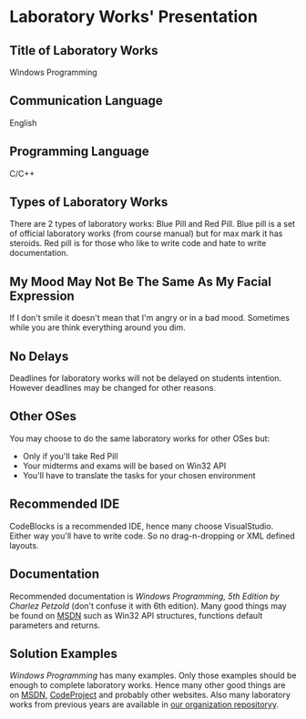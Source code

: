 # Laboratory Works' Presentation

## Title of Laboratory Works
Windows Programming

## Communication Language
English

## Programming Language
C/C++

## Types of Laboratory Works
There are 2 types of laboratory works: Blue Pill and Red Pill. Blue pill is a set of official laboratory works (from course manual) but for max mark it has steroids. Red pill is for those who like to write code and hate to write documentation.

## My Mood May Not Be The Same As My Facial Expression
If I don't smile it doesn't mean that I'm angry or in a bad mood. Sometimes while you are think everything around you dim.

## No Delays
Deadlines for laboratory works will not be delayed on students intention. However deadlines may be changed for other reasons.

## Other OSes
You may choose to do the same laboratory works for other OSes but:
- Only if you'll take Red Pill
- Your midterms and exams will be based on Win32 API
- You'll have to translate the tasks for your chosen environment

## Recommended IDE
CodeBlocks is a recommended IDE, hence many choose VisualStudio. Either way you'll have to write code. So no drag-n-dropping or XML defined layouts.

## Documentation
Recommended documentation is _Windows Programming, 5th Edition by Charlez Petzold_ (don't confuse it with 6th edition). Many good things may be found on [MSDN](http://msdn.microsoft.com/en-US/) such as Win32 API structures, functions default parameters and returns.

## Solution Examples
_Windows Programming_ has many examples. Only those examples should be enough to complete laboratory works. Hence many other good things are on [MSDN](http://msdn.microsoft.com/en-US/), [CodeProject](http://www.codeproject.com/) and probably other websites. Also many laboratory works from previous years are available in [our organization repositoryy](https://github.com/TUM-FAF).
